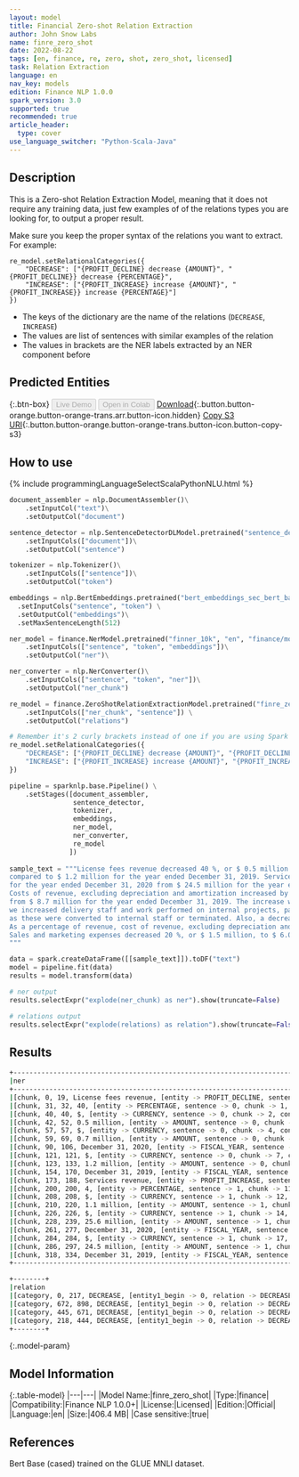 ```yaml
---
layout: model
title: Financial Zero-shot Relation Extraction
author: John Snow Labs
name: finre_zero_shot
date: 2022-08-22
tags: [en, finance, re, zero, shot, zero_shot, licensed]
task: Relation Extraction
language: en
nav_key: models
edition: Finance NLP 1.0.0
spark_version: 3.0
supported: true
recommended: true
article_header:
  type: cover
use_language_switcher: "Python-Scala-Java"
---
```


## Description

This is a Zero-shot Relation Extraction Model, meaning that it does not require any training data, just few examples of of the relations types you are looking for, to output a proper result.

Make sure you keep the proper syntax of the relations you want to extract. For example:

```
re_model.setRelationalCategories({
    "DECREASE": ["{PROFIT_DECLINE} decrease {AMOUNT}", "{PROFIT_DECLINE}} decrease {PERCENTAGE}",
    "INCREASE": ["{PROFIT_INCREASE} increase {AMOUNT}", "{PROFIT_INCREASE}} increase {PERCENTAGE}"]
})
```


- The keys of the dictionary are the name of the relations (`DECREASE`, `INCREASE`)
- The values are list of sentences with similar examples of the relation
- The values in brackets are the NER labels extracted by an NER component before

## Predicted Entities



{:.btn-box}
<button class="button button-orange" disabled>Live Demo</button>
<button class="button button-orange" disabled>Open in Colab</button>
[Download](https://s3.amazonaws.com/auxdata.johnsnowlabs.com/finance/models/finre_zero_shot_en_1.0.0_3.2_1661179057628.zip){:.button.button-orange.button-orange-trans.arr.button-icon.hidden}
[Copy S3 URI](s3://auxdata.johnsnowlabs.com/finance/models/finre_zero_shot_en_1.0.0_3.2_1661179057628.zip){:.button.button-orange.button-orange-trans.button-icon.button-copy-s3}

## How to use



<div class="tabs-box" markdown="1">
{% include programmingLanguageSelectScalaPythonNLU.html %}

```python
document_assembler = nlp.DocumentAssembler()\
    .setInputCol("text")\
    .setOutputCol("document")

sentence_detector = nlp.SentenceDetectorDLModel.pretrained("sentence_detector_dl","xx")\
    .setInputCols(["document"])\
    .setOutputCol("sentence")

tokenizer = nlp.Tokenizer()\
    .setInputCols(["sentence"])\
    .setOutputCol("token")

embeddings = nlp.BertEmbeddings.pretrained("bert_embeddings_sec_bert_base", "en") \
  .setInputCols("sentence", "token") \
  .setOutputCol("embeddings")\
  .setMaxSentenceLength(512)

ner_model = finance.NerModel.pretrained("finner_10k", "en", "finance/models")\
    .setInputCols(["sentence", "token", "embeddings"])\
    .setOutputCol("ner")\

ner_converter = nlp.NerConverter()\
    .setInputCols(["sentence", "token", "ner"])\
    .setOutputCol("ner_chunk")

re_model = finance.ZeroShotRelationExtractionModel.pretrained("finre_zero_shot", "en", "finance/models")\
    .setInputCols(["ner_chunk", "sentence"]) \
    .setOutputCol("relations")

# Remember it's 2 curly brackets instead of one if you are using Spark NLP < 4.0
re_model.setRelationalCategories({
    "DECREASE": ["{PROFIT_DECLINE} decrease {AMOUNT}", "{PROFIT_DECLINE} decrease {PERCENTAGE}"],
    "INCREASE": ["{PROFIT_INCREASE} increase {AMOUNT}", "{PROFIT_INCREASE} increase {PERCENTAGE}"]
})

pipeline = sparknlp.base.Pipeline() \
    .setStages([document_assembler,  
                sentence_detector,
                tokenizer, 
                embeddings,
                ner_model,
                ner_converter,
                re_model
               ])
               
sample_text = """License fees revenue decreased 40 %, or $ 0.5 million to $ 0.7 million for the year ended December 31, 2020 
compared to $ 1.2 million for the year ended December 31, 2019. Services revenue increased 4 %, or $ 1.1 million, to $ 25.6 million 
for the year ended December 31, 2020 from $ 24.5 million for the year ended December 31, 2019.
Costs of revenue, excluding depreciation and amortization increased by $ 0.1 million, or 2 %, to $ 8.8 million for the year ended December 31, 2020 
from $ 8.7 million for the year ended December 31, 2019. The increase was primarily related to increase in internal staff costs of $ 1.1 million as 
we increased delivery staff and work performed on internal projects, partially offset by a decrease in third party consultant costs of $ 0.6 million 
as these were converted to internal staff or terminated. Also, a decrease in travel costs of $ 0.4 million due to travel restrictions caused by the global pandemic. 
As a percentage of revenue, cost of revenue, excluding depreciation and amortization was 34 % for each of the years ended December 31, 2020 and 2019. 
Sales and marketing expenses decreased 20 %, or $ 1.5 million, to $ 6.0 million for the year ended December 31, 2020 from $ 7.5 million for the year ended December 31, 2019"
"""

data = spark.createDataFrame([[sample_text]]).toDF("text")
model = pipeline.fit(data)
results = model.transform(data)

# ner output
results.selectExpr("explode(ner_chunk) as ner").show(truncate=False)

# relations output
results.selectExpr("explode(relations) as relation").show(truncate=False)

```

</div>

## Results

```bash
+--------------------------------------------------------------------------------------------------------------------------+
|ner                                                                                                                       |
+--------------------------------------------------------------------------------------------------------------------------+
|[chunk, 0, 19, License fees revenue, [entity -> PROFIT_DECLINE, sentence -> 0, chunk -> 0, confidence -> 0.41060004], []] |
|[chunk, 31, 32, 40, [entity -> PERCENTAGE, sentence -> 0, chunk -> 1, confidence -> 0.9995], []]                          |
|[chunk, 40, 40, $, [entity -> CURRENCY, sentence -> 0, chunk -> 2, confidence -> 0.9995], []]                             |
|[chunk, 42, 52, 0.5 million, [entity -> AMOUNT, sentence -> 0, chunk -> 3, confidence -> 0.99995], []]                    |
|[chunk, 57, 57, $, [entity -> CURRENCY, sentence -> 0, chunk -> 4, confidence -> 0.9998], []]                             |
|[chunk, 59, 69, 0.7 million, [entity -> AMOUNT, sentence -> 0, chunk -> 5, confidence -> 0.99985003], []]                 |
|[chunk, 90, 106, December 31, 2020, [entity -> FISCAL_YEAR, sentence -> 0, chunk -> 6, confidence -> 0.977525], []]       |
|[chunk, 121, 121, $, [entity -> CURRENCY, sentence -> 0, chunk -> 7, confidence -> 0.9996], []]                           |
|[chunk, 123, 133, 1.2 million, [entity -> AMOUNT, sentence -> 0, chunk -> 8, confidence -> 0.99975], []]                  |
|[chunk, 154, 170, December 31, 2019, [entity -> FISCAL_YEAR, sentence -> 0, chunk -> 9, confidence -> 0.96227497], []]    |
|[chunk, 173, 188, Services revenue, [entity -> PROFIT_INCREASE, sentence -> 1, chunk -> 10, confidence -> 0.57490003], []]|
|[chunk, 200, 200, 4, [entity -> PERCENTAGE, sentence -> 1, chunk -> 11, confidence -> 0.9997], []]                        |
|[chunk, 208, 208, $, [entity -> CURRENCY, sentence -> 1, chunk -> 12, confidence -> 0.999], []]                           |
|[chunk, 210, 220, 1.1 million, [entity -> AMOUNT, sentence -> 1, chunk -> 13, confidence -> 0.99995], []]                 |
|[chunk, 226, 226, $, [entity -> CURRENCY, sentence -> 1, chunk -> 14, confidence -> 0.9982], []]                          |
|[chunk, 228, 239, 25.6 million, [entity -> AMOUNT, sentence -> 1, chunk -> 15, confidence -> 0.99975], []]                |
|[chunk, 261, 277, December 31, 2020, [entity -> FISCAL_YEAR, sentence -> 1, chunk -> 16, confidence -> 0.97915], []]      |
|[chunk, 284, 284, $, [entity -> CURRENCY, sentence -> 1, chunk -> 17, confidence -> 0.9991], []]                          |
|[chunk, 286, 297, 24.5 million, [entity -> AMOUNT, sentence -> 1, chunk -> 18, confidence -> 0.99965], []]                |
|[chunk, 318, 334, December 31, 2019, [entity -> FISCAL_YEAR, sentence -> 1, chunk -> 19, confidence -> 0.9588], []]       |
+--------------------------------------------------------------------------------------------------------------------------+

+--------+
|relation                                                                                                                                                 +--------+
|[category, 0, 217, DECREASE, [entity1_begin -> 0, relation -> DECREASE, hypothesis -> License fees revenue decrease 40, confidence -> 0.9931541, nli_prediction -> entail, entity1 -> PROFIT_DECLINE, syntactic_distance -> undefined, chunk2 -> 40, entity2_end -> 32, entity1_end -> 19, entity2_begin -> 31, entity2 -> PERCENTAGE, chunk1 -> License fees revenue, sentence -> 0], []]                  |
|[category, 672, 898, DECREASE, [entity1_begin -> 0, relation -> DECREASE, hypothesis -> License fees revenue decrease 1.2 million, confidence -> 0.7394818, nli_prediction -> entail, entity1 -> PROFIT_DECLINE, syntactic_distance -> undefined, chunk2 -> 1.2 million, entity2_end -> 133, entity1_end -> 19, entity2_begin -> 123, entity2 -> AMOUNT, chunk1 -> License fees revenue, sentence -> 0], []]|
|[category, 445, 671, DECREASE, [entity1_begin -> 0, relation -> DECREASE, hypothesis -> License fees revenue decrease 0.7 million, confidence -> 0.99002415, nli_prediction -> entail, entity1 -> PROFIT_DECLINE, syntactic_distance -> undefined, chunk2 -> 0.7 million, entity2_end -> 69, entity1_end -> 19, entity2_begin -> 59, entity2 -> AMOUNT, chunk1 -> License fees revenue, sentence -> 0], []] |
|[category, 218, 444, DECREASE, [entity1_begin -> 0, relation -> DECREASE, hypothesis -> License fees revenue decrease 0.5 million, confidence -> 0.99084955, nli_prediction -> entail, entity1 -> PROFIT_DECLINE, syntactic_distance -> undefined, chunk2 -> 0.5 million, entity2_end -> 52, entity1_end -> 19, entity2_begin -> 42, entity2 -> AMOUNT, chunk1 -> License fees revenue, sentence -> 0], []] |
+--------+
```

{:.model-param}
## Model Information

{:.table-model}
|---|---|
|Model Name:|finre_zero_shot|
|Type:|finance|
|Compatibility:|Finance NLP 1.0.0+|
|License:|Licensed|
|Edition:|Official|
|Language:|en|
|Size:|406.4 MB|
|Case sensitive:|true|

## References

Bert Base (cased) trained on the GLUE MNLI dataset.
